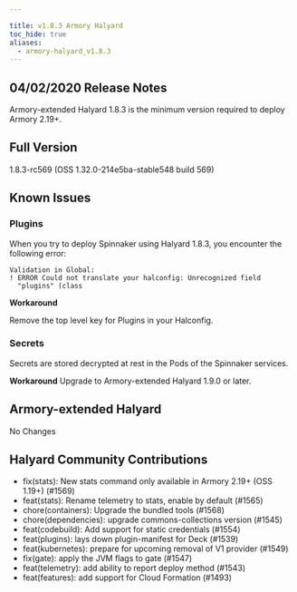 ```yaml
---

title: v1.8.3 Armory Halyard
toc_hide: true
aliases:
  - armory-halyard_v1.8.3
---
```


## 04/02/2020 Release Notes

Armory-extended Halyard  1.8.3 is the minimum version required to deploy Armory 2.19+.

## Full Version
1.8.3-rc569 (OSS 1.32.0-214e5ba-stable548 build 569)

## Known Issues

### Plugins 

When you try to deploy Spinnaker using Halyard 1.8.3, you encounter the following error:

```
Validation in Global:
! ERROR Could not translate your halconfig: Unrecognized field
  "plugins" (class
```

**Workaround** 

Remove the top level key for Plugins in your Halconfig. 

### Secrets

Secrets are stored decrypted at rest in the Pods of the Spinnaker services.

**Workaround**
Upgrade to Armory-extended Halyard 1.9.0 or later.


## Armory-extended Halyard 
 No Changes

## Halyard Community Contributions
- fix(stats): New stats command only available in Armory 2.19+ (OSS 1.19+) (#1569)
- feat(stats): Rename telemetry to stats, enable by default (#1565)
- chore(containers): Upgrade the bundled tools (#1568)
- chore(dependencies): upgrade commons-collections  version (#1545)
- feat(codebuild): Add support for static credentials (#1554)
- feat(plugins): lays down plugin-manifest for Deck (#1539)
- feat(kubernetes): prepare for upcoming removal of V1 provider (#1549)
- fix(gate): apply the JVM flags to gate (#1547)
- feat(telemetry): add ability to report deploy method (#1543)
- feat(features): add support for Cloud Formation (#1493)

